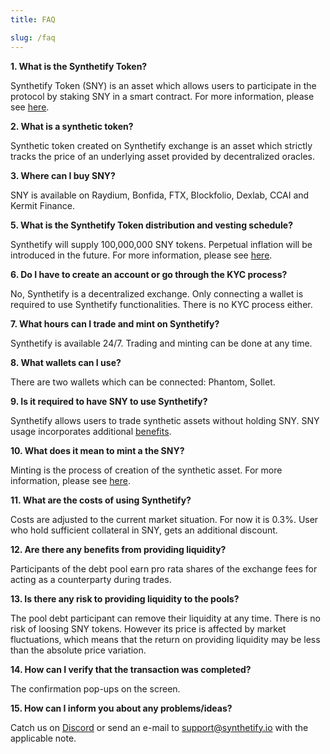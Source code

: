 ```yaml
---
title: FAQ

slug: /faq
---
```


**1. What is the Synthetify Token?**

Synthetify Token (SNY) is an asset which allows users to participate in the protocol by staking SNY in a smart contract. For more information, please see [here](/docs/synthetify-token).

**2. What is a synthetic token?**

Synthetic token created on Synthetify exchange is an asset which strictly tracks the price of an underlying asset provided by decentralized oracles.

**3. Where can I buy SNY?**

SNY is available on Raydium, Bonfida, FTX, Blockfolio, Dexlab, CCAI and Kermit Finance.

**5. What is the Synthetify Token distribution and vesting schedule?**

Synthetify will supply 100,000,000 SNY tokens. Perpetual inflation will be introduced in the future.
For more information, please see [here](/docs/synthetify-token#initial-token-distribution).

**6. Do I have to create an account or go through the KYC process?**

No, Synthetify is a decentralized exchange. Only connecting a wallet is required to use Synthetify functionalities. There is no KYC process either.

**7. What hours can I trade and mint on Synthetify?**

Synthetify is available 24/7. Trading and minting can be done at any time.

**8. What wallets can I use?**

There are two wallets which can be connected: Phantom, Sollet.

**9. Is it required to have SNY to use Synthetify?**

Synthetify allows users to trade synthetic assets without holding SNY. SNY usage incorporates additional [benefits](/docs/synthetify-token#benefits).

**10. What does it mean to mint a the SNY?**

Minting is the process of creation of the synthetic asset. For more information, please see [here](/docs/glossary#mint).

**11. What are the costs of using Synthetify?**

Costs are adjusted to the current market situation. For now it is 0.3%. User who hold sufficient collateral in SNY, gets an additional discount.

**12. Are there any benefits from providing liquidity?**

Participants of the debt pool earn pro rata shares of the exchange fees for acting as a counterparty during trades.

**13. Is there any risk to providing liquidity to the pools?**

The pool debt participant can remove their liquidity at any time. There is no risk of loosing SNY tokens. However its price is affected by market fluctuations, which means that the return on providing liquidity may be less than the absolute price variation.

**14. How can I verify that the transaction was completed?**

The confirmation pop-ups on the screen.

**15. How can I inform you about any problems/ideas?**

Catch us on [Discord](https://discord.gg/Z9v9ez8u) or send an e-mail to support@synthetify.io with the applicable note.

